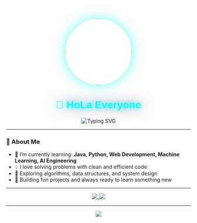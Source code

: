 
<p align="center">
  <img src="https://avatars.githubusercontent.com/u/your-github-id?v=4" width="180" style="border-radius:50%;box-shadow:0 0 32px #00fff799;">
</p>

<h1 align="center" style="color:#00fff7;text-shadow:0 0 12px #00fff7cc,0 0 32px #1a2980aa;font-family:Orbitron,sans-serif;">
  👋 HoLa Everyone
</h1>

<p align="center">
  <img src="https://readme-typing-svg.demolab.com?font=Orbitron&pause=1000&color=00FFF7&center=true&vCenter=true&width=500&lines=AI+Engineer;Web+Developer;Machine+Learning+Enthusiast;Always+learning+new+things" alt="Typing SVG" />
</p>

---

### 🚀 About Me

- 🔭 I’m currently learning: **Java, Python, Web Development, Machine Learning, AI Engineering**
- 💡 I love solving problems with clean and efficient code
- 🧩 Exploring algorithms, data structures, and system design
- 🌱 Building fun projects and always ready to learn something new

---

<p align="center">
  <a href="https://www.facebook.com/vaan.bui.5" target="_blank">
    <img src="https://img.shields.io/badge/Facebook-00fff7?style=for-the-badge&logo=facebook&logoColor=23243a" />
  </a>
  <a href="https://www.instagram.com/vaanbui27_05/" target="_blank">
    <img src="https://img.shields.io/badge/Instagram-00fff7?style=for-the-badge&logo=instagram&logoColor=23243a" />
  </a>
</p>

---

<p align="center">
  <img src="https://capsule-render.vercel.app/api?type=waving&color=00fff7&height=120&section=footer"/>
</p>
